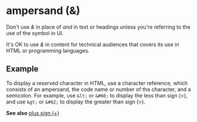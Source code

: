 # ampersand (&)

Don't use *&* in place of *and* in text or headings unless you're referring to the use of the symbol in UI.

It's OK to use *&* in content for technical audiences that covers its use in HTML or programming languages.

## Example

To display a reserved character in HTML, use a character reference, which consists of an ampersand, the code name or number of the character, and a semicolon. For example, use `&lt;` or `&#60;` to display the less than sign (&lt;), and use `&gt;` or `&#62;` to display the greater than sign (&gt;).

**See also** [plus sign (+)](/a-to-z/p/plus-sign.md)
